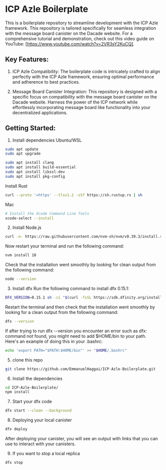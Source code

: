 # ICP Azle Boilerplate
 This is a boilerplate repository to streamline development with the ICP Azle framework. This repository is tailored specifically for seamless integration with the message board canister on the Dacade website. For a comprehensive tutorial and demonstration, check out this video guide on YouTube: [https://www.youtube.com/watch?v=2VR3sY2KuCQ].

## Key Features:

1. ICP Azle Compatibility: 
The boilerplate code is intricately crafted to align perfectly with the ICP Azle framework, ensuring optimal performance and adherence to best practices.

2. Message Board Canister Integration: 
This repository is designed with a specific focus on compatibility with the message board canister on the Dacade website. Harness the power of the ICP network while effortlessly incorporating message board like functionality into your decentralized applications.

## Getting Started:
1. Install dependencies
Ubuntu/WSL
```bash
sudo apt update
sudo apt upgrade
```
```bash
sudo apt install clang
sudo apt install build-essential
sudo apt install libssl-dev
sudo apt install pkg-config
```

Install Rust
```bash
curl --proto '=https' --tlsv1.2 -sSf https://sh.rustup.rs | sh
```
Mac
```bash
# Install the Xcode Command Line Tools
xcode-select --install
```
2. Install Node.js
```bash
curl -o- https://raw.githubusercontent.com/nvm-sh/nvm/v0.39.3/install.sh | bash
```
Now restart your terminal and run the following command:
```bash
nvm install 18
```
Check that the installation went smoothly by looking for clean output from the following command:
```bash
node --version
```

3. Install dfx
Run the following command to install dfx 0.15.1:
```bash
DFX_VERSION=0.15.1 sh -ci "$(curl -fsSL https://sdk.dfinity.org/install.sh)"
```
Restart the terminal and then check that the installation went smoothly by looking for a clean output from the following command:
```bash
dfx --version
```
If after trying to run dfx --version you encounter an error such as dfx: command not found, you might need to add $HOME/bin to your path. Here's an example of doing this in your .bashrc:
```bash
echo 'export PATH="$PATH:$HOME/bin"' >> "$HOME/.bashrc"
```
5. clone this repo
```bash
git clone https://github.com/EmmanuelHaggai/ICP-Azle-Boilerplate.git
```
6. Install the dependencies
```bash
cd ICP-Azle-Boilerplate/
npm install
```
7. Start your dfx code
```bash
dfx start --clean --background
```
8. Deploying your local canister
```bash
dfx deploy
```
After deploying your canister, you will see an output with links that you can use to interact with your canisters.

9. If you want to stop a local replica
```bash
dfx stop
```
